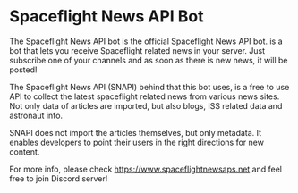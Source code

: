 # Spaceflight News API Bot
The Spaceflight News API bot is the official Spaceflight News API bot. is a bot that lets you receive Spaceflight related news in your server.
Just subscribe one of your channels and as soon as there is new news, it will be posted!

The Spaceflight News API (SNAPI) behind that this bot uses, is a free to use API to collect the 
latest spaceflight related news from various news sites. Not only data of articles are imported, 
but also blogs, ISS related data and astronaut info.

SNAPI does not import the articles themselves, but only metadata.
It enables developers to point their users in the right directions for new content.

For more info, please check <https://www.spaceflightnewsaps.net> and feel free to join 
Discord server!